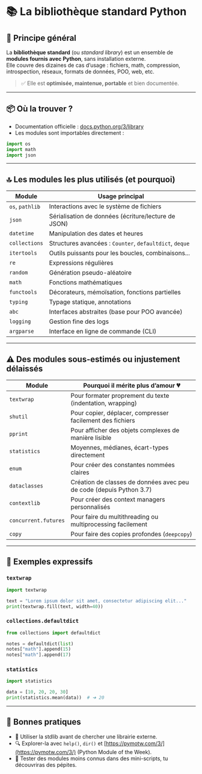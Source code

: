 # 📚 La bibliothèque standard Python

## 🧠 Principe général

La **bibliothèque standard** (ou *standard library*) est un ensemble de **modules fournis avec Python**, sans installation externe.  
Elle couvre des dizaines de cas d’usage : fichiers, math, compression, introspection, réseaux, formats de données, POO, web, etc.

> ✅ Elle est **optimisée, maintenue, portable** et bien documentée.

---

## 📦 Où la trouver ?

- Documentation officielle : [docs.python.org/3/library](https://docs.python.org/3/library/)
- Les modules sont importables directement :
```python
import os
import math
import json
```

---

## 🔝 Les modules les plus utilisés (et pourquoi)

| Module        | Usage principal                                       |
|---------------|--------------------------------------------------------|
| `os`, `pathlib` | Interactions avec le système de fichiers             |
| `json`        | Sérialisation de données (écriture/lecture de JSON)   |
| `datetime`    | Manipulation des dates et heures                      |
| `collections` | Structures avancées : `Counter`, `defaultdict`, `deque` |
| `itertools`   | Outils puissants pour les boucles, combinaisons...    |
| `re`          | Expressions régulières                                |
| `random`      | Génération pseudo-aléatoire                           |
| `math`        | Fonctions mathématiques                               |
| `functools`   | Décorateurs, mémoïsation, fonctions partielles        |
| `typing`      | Typage statique, annotations                         |
| `abc`         | Interfaces abstraites (base pour POO avancée)         |
| `logging`     | Gestion fine des logs                                 |
| `argparse`    | Interface en ligne de commande (CLI)                  |

---

## ⚠️ Des modules sous-estimés ou injustement délaissés

| Module           | Pourquoi il mérite plus d’amour 💔                         |
|------------------|------------------------------------------------------------|
| `textwrap`       | Pour formater proprement du texte (indentation, wrapping) |
| `shutil`         | Pour copier, déplacer, compresser facilement des fichiers |
| `pprint`         | Pour afficher des objets complexes de manière lisible     |
| `statistics`     | Moyennes, médianes, écart-types directement                |
| `enum`           | Pour créer des constantes nommées claires                 |
| `dataclasses`    | Création de classes de données avec peu de code (depuis Python 3.7) |
| `contextlib`     | Pour créer des context managers personnalisés             |
| `concurrent.futures` | Pour faire du multithreading ou multiprocessing facilement |
| `copy`           | Pour faire des copies profondes (`deepcopy`)              |

---

## 🧪 Exemples expressifs

### `textwrap`
```python
import textwrap

text = "Lorem ipsum dolor sit amet, consectetur adipiscing elit..."
print(textwrap.fill(text, width=40))
```

### `collections.defaultdict`
```python
from collections import defaultdict

notes = defaultdict(list)
notes["math"].append(15)
notes["math"].append(17)
```

### `statistics`
```python
import statistics

data = [10, 20, 20, 30]
print(statistics.mean(data))  # ➜ 20
```

---

## 🧠 Bonnes pratiques

- 📎 Utiliser la stdlib avant de chercher une librairie externe.
- 🔍 Explorer-la avec `help()`, `dir()` et [https://pymotw.com/3/](https://pymotw.com/3/) (Python Module of the Week).
- 🧪 Tester des modules moins connus dans des mini-scripts, tu découvriras des pépites.
